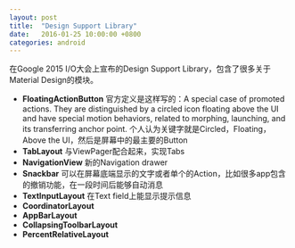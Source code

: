 ```yaml
---
layout: post
title:  "Design Support Library"
date:   2016-01-25 10:00:00 +0800
categories: android
---
```


在Google 2015 I/O大会上宣布的Design Support Library，包含了很多关于Material Design的模块。

* **FloatingActionButton** 官方定义是这样写的：A special case of promoted actions. They are distinguished by a circled icon floating above the UI and have special motion behaviors, related to morphing, launching, and its transferring anchor point. 个人认为关键字就是Circled，Floating，Above the UI，然后是屏幕中的最主要的Button
* **TabLayout** 与ViewPager配合起来，实现Tabs
* **NavigationView** 新的Navigation drawer
* **Snackbar** 可以在屏幕底端显示的文字或者单个的Action，比如很多app包含的撤销功能，在一段时间后能够自动消息
* **TextInputLayout** 在Text field上能显示提示信息
* **CoordinatorLayout**
* **AppBarLayout**
* **CollapsingToolbarLayout**
* **PercentRelativeLayout**